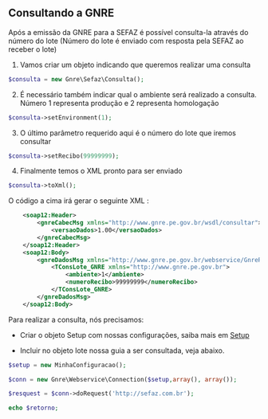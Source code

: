 ## Consultando a GNRE

Após a emissão da GNRE para a SEFAZ é possível consulta-la através do número do lote (Número do lote é enviado com resposta pela SEFAZ ao receber o lote)

1) Vamos criar um objeto indicando que queremos realizar uma consulta

```php
$consulta = new Gnre\Sefaz\Consulta();
```

2) É necessário também indicar qual o ambiente será realizado a consulta. Número 1 representa produção e 2 representa homologação

```php
$consulta->setEnvironment(1);
```

3) O último parâmetro requerido aqui é o número do lote que iremos consultar

```php
$consulta->setRecibo(99999999);
```

4) Finalmente temos o XML pronto para ser enviado

```php
$consulta->toXml();
```

O código a cima irá gerar o seguinte XML :

```xml
    <soap12:Header>
        <gnreCabecMsg xmlns="http://www.gnre.pe.gov.br/wsdl/consultar">
            <versaoDados>1.00</versaoDados>
        </gnreCabecMsg>
    </soap12:Header>
    <soap12:Body>
        <gnreDadosMsg xmlns="http://www.gnre.pe.gov.br/webservice/GnreResultadoLote">
            <TConsLote_GNRE xmlns="http://www.gnre.pe.gov.br">
                <ambiente>1</ambiente>
                <numeroRecibo>99999999</numeroRecibo>
            </TConsLote_GNRE>
        </gnreDadosMsg>
    </soap12:Body>
````
Para realizar a consulta, nós precisamos:

- Criar o objeto Setup com nossas configurações, saiba mais em [Setup](./usando-dados-certificado-extraido.md)

- Incluir no objeto lote nossa guia a ser consultada, veja abaixo.

```php
$setup = new MinhaConfiguracao();

$conn = new Gnre\Webservice\Connection($setup,array(), array());

$resquest = $conn->doRequest('http://sefaz.com.br');

echo $retorno;
```
